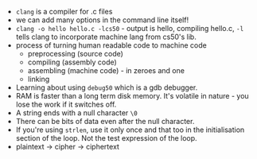 - `clang` is a compiler for .c files
- we can add many options in the command line itself!
- `clang -o hello hello.c -lcs50` - output is hello, compiling hello.c, `-l` tells clang to incorporate machine lang from cs50's lib.
- process of turning human readable code to machine code
	- preprocessing (source code)
	- compiling (assembly code)
	- assembling (machine code) - in zeroes and one
	- linking
- Learning about using `debug50` which is a gdb debugger.
- RAM is faster than a long term disk memory. It's volatile in nature - you lose the work if it switches off.
- A string ends with a null character `\0`
- There can be bits of data even after the null character.
- If you're using `strlen`, use it only once and that too in the initialisation section of the loop. Not the test expression of the loop.
- plaintext -> cipher -> ciphertext
